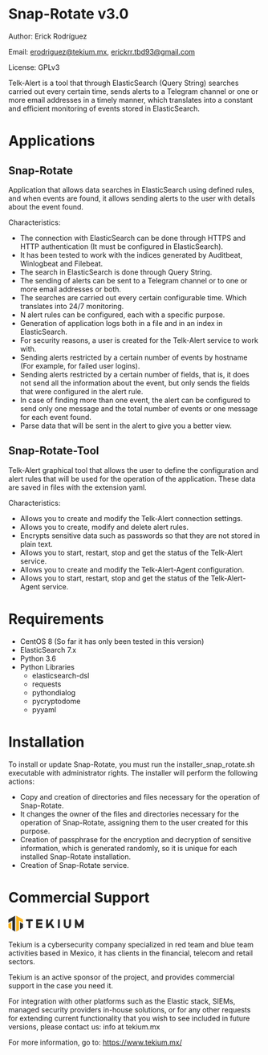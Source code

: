 # Snap-Rotate v3.0

Author: Erick Rodríguez 

Email: erodriguez@tekium.mx, erickrr.tbd93@gmail.com

License: GPLv3

Telk-Alert is a tool that through ElasticSearch (Query String) searches carried out every certain time, sends alerts to a Telegram channel or one or more email addresses in a timely manner, which translates into a constant and efficient monitoring of events stored in ElasticSearch.

# Applications
## Snap-Rotate
Application that allows data searches in ElasticSearch using defined rules, and when events are found, it allows sending alerts to the user with details about the event found.

Characteristics:
- The connection with ElasticSearch can be done through HTTPS and HTTP authentication (It must be configured in ElasticSearch).
- It has been tested to work with the indices generated by Auditbeat, Winlogbeat and Filebeat.
- The search in ElasticSearch is done through Query String.
- The sending of alerts can be sent to a Telegram channel or to one or more email addresses or both.
- The searches are carried out every certain configurable time. Which translates into 24/7 monitoring.
- N alert rules can be configured, each with a specific purpose.
- Generation of application logs both in a file and in an index in ElasticSearch.
- For security reasons, a user is created for the Telk-Alert service to work with.
- Sending alerts restricted by a certain number of events by hostname (For example, for failed user logins).
- Sending alerts restricted by a certain number of fields, that is, it does not send all the information about the event, but only sends the fields that were configured in the alert rule.
- In case of finding more than one event, the alert can be configured to send only one message and the total number of events or one message for each event found.
- Parse data that will be sent in the alert to give you a better view.

## Snap-Rotate-Tool
Telk-Alert graphical tool that allows the user to define the configuration and alert rules that will be used for the operation of the application. These data are saved in files with the extension yaml.

Characteristics:
- Allows you to create and modify the Telk-Alert connection settings.
- Allows you to create, modify and delete alert rules.
- Encrypts sensitive data such as passwords so that they are not stored in plain text.
- Allows you to start, restart, stop and get the status of the Telk-Alert service.
- Allows you to create and modify the Telk-Alert-Agent configuration.
- Allows you to start, restart, stop and get the status of the Telk-Alert-Agent service.

# Requirements
- CentOS 8 (So far it has only been tested in this version)
- ElasticSearch 7.x 
- Python 3.6
- Python Libraries
  - elasticsearch-dsl
  - requests
  - pythondialog
  - pycryptodome
  - pyyaml

# Installation
To install or update Snap-Rotate, you must run the installer_snap_rotate.sh executable with administrator rights. The installer will perform the following actions:
- Copy and creation of directories and files necessary for the operation of Snap-Rotate.
- It changes the owner of the files and directories necessary for the operation of Snap-Rotate, assigning them to the user created for this purpose.
- Creation of passphrase for the encryption and decryption of sensitive information, which is generated randomly, so it is unique for each installed Snap-Rotate installation.
- Creation of Snap-Rotate service.

# Commercial Support
![Tekium](https://github.com/unmanarc/uAuditAnalyzer2/blob/master/art/tekium_slogo.jpeg)

Tekium is a cybersecurity company specialized in red team and blue team activities based in Mexico, it has clients in the financial, telecom and retail sectors.

Tekium is an active sponsor of the project, and provides commercial support in the case you need it.

For integration with other platforms such as the Elastic stack, SIEMs, managed security providers in-house solutions, or for any other requests for extending current functionality that you wish to see included in future versions, please contact us: info at tekium.mx

For more information, go to: https://www.tekium.mx/
